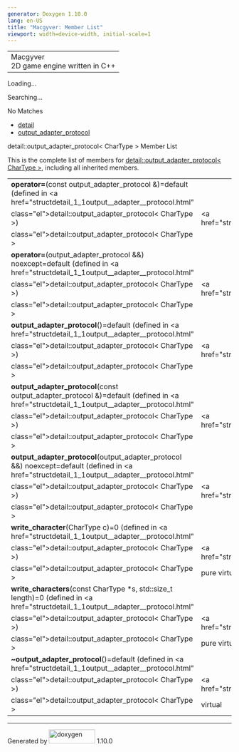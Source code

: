 ```yaml
---
generator: Doxygen 1.10.0
lang: en-US
title: "Macgyver: Member List"
viewport: width=device-width, initial-scale=1
---
```


<div id="top">

<div id="titlearea">

<table data-cellspacing="0" data-cellpadding="0">
<colgroup>
<col style="width: 100%" />
</colgroup>
<tbody>
<tr id="projectrow" class="odd">
<td id="projectalign"><div id="projectname">
Macgyver
</div>
<div id="projectbrief">
2D game engine written in C++
</div></td>
</tr>
</tbody>
</table>

</div>

<div id="main-nav">

</div>

<div id="MSearchSelectWindow"
onmouseover="return searchBox.OnSearchSelectShow()"
onmouseout="return searchBox.OnSearchSelectHide()"
onkeydown="return searchBox.OnSearchSelectKey(event)">

</div>

<div id="MSearchResultsWindow">

<div id="MSearchResults">

<div class="SRPage">

<div id="SRIndex">

<div id="SRResults">

</div>

<div id="Loading" class="SRStatus">

Loading...

</div>

<div id="Searching" class="SRStatus">

Searching...

</div>

<div id="NoMatches" class="SRStatus">

No Matches

</div>

</div>

</div>

</div>

</div>

<div id="nav-path" class="navpath">

- <a href="namespacedetail.html" class="el">detail</a>
- <a href="structdetail_1_1output__adapter__protocol.html"
  class="el">output_adapter_protocol</a>

</div>

</div>

<div class="header">

<div class="headertitle">

<div class="title">

detail::output_adapter_protocol\< CharType \> Member List

</div>

</div>

</div>

<div class="contents">

This is the complete list of members for
<a href="structdetail_1_1output__adapter__protocol.html"
class="el">detail::output_adapter_protocol&lt; CharType &gt;</a>,
including all inherited members.

|                                                                                                                                               |                                                                  |                                          |
|-----------------------------------------------------------------------------------------------------------------------------------------------|------------------------------------------------------------------|------------------------------------------|
| **operator=**(const output_adapter_protocol &)=default (defined in <a href="structdetail_1_1output__adapter__protocol.html"                   
 class="el">detail::output_adapter_protocol&lt; CharType &gt;</a>)                                                                              | <a href="structdetail_1_1output__adapter__protocol.html"         
                                                                                                                                                 class="el">detail::output_adapter_protocol&lt; CharType &gt;</a>  |                                          |
| **operator=**(output_adapter_protocol &&) noexcept=default (defined in <a href="structdetail_1_1output__adapter__protocol.html"               
 class="el">detail::output_adapter_protocol&lt; CharType &gt;</a>)                                                                              | <a href="structdetail_1_1output__adapter__protocol.html"         
                                                                                                                                                 class="el">detail::output_adapter_protocol&lt; CharType &gt;</a>  |                                          |
| **output_adapter_protocol**()=default (defined in <a href="structdetail_1_1output__adapter__protocol.html"                                    
 class="el">detail::output_adapter_protocol&lt; CharType &gt;</a>)                                                                              | <a href="structdetail_1_1output__adapter__protocol.html"         
                                                                                                                                                 class="el">detail::output_adapter_protocol&lt; CharType &gt;</a>  |                                          |
| **output_adapter_protocol**(const output_adapter_protocol &)=default (defined in <a href="structdetail_1_1output__adapter__protocol.html"     
 class="el">detail::output_adapter_protocol&lt; CharType &gt;</a>)                                                                              | <a href="structdetail_1_1output__adapter__protocol.html"         
                                                                                                                                                 class="el">detail::output_adapter_protocol&lt; CharType &gt;</a>  |                                          |
| **output_adapter_protocol**(output_adapter_protocol &&) noexcept=default (defined in <a href="structdetail_1_1output__adapter__protocol.html" 
 class="el">detail::output_adapter_protocol&lt; CharType &gt;</a>)                                                                              | <a href="structdetail_1_1output__adapter__protocol.html"         
                                                                                                                                                 class="el">detail::output_adapter_protocol&lt; CharType &gt;</a>  |                                          |
| **write_character**(CharType c)=0 (defined in <a href="structdetail_1_1output__adapter__protocol.html"                                        
 class="el">detail::output_adapter_protocol&lt; CharType &gt;</a>)                                                                              | <a href="structdetail_1_1output__adapter__protocol.html"         
                                                                                                                                                 class="el">detail::output_adapter_protocol&lt; CharType &gt;</a>  | <span class="mlabel">pure virtual</span> |
| **write_characters**(const CharType \*s, std::size_t length)=0 (defined in <a href="structdetail_1_1output__adapter__protocol.html"           
 class="el">detail::output_adapter_protocol&lt; CharType &gt;</a>)                                                                              | <a href="structdetail_1_1output__adapter__protocol.html"         
                                                                                                                                                 class="el">detail::output_adapter_protocol&lt; CharType &gt;</a>  | <span class="mlabel">pure virtual</span> |
| **~output_adapter_protocol**()=default (defined in <a href="structdetail_1_1output__adapter__protocol.html"                                   
 class="el">detail::output_adapter_protocol&lt; CharType &gt;</a>)                                                                              | <a href="structdetail_1_1output__adapter__protocol.html"         
                                                                                                                                                 class="el">detail::output_adapter_protocol&lt; CharType &gt;</a>  | <span class="mlabel">virtual</span>      |

</div>

------------------------------------------------------------------------

<span class="small">Generated
by [<img src="doxygen.svg" class="footer" width="104" height="31"
alt="doxygen" />](https://www.doxygen.org/index.html) 1.10.0</span>
